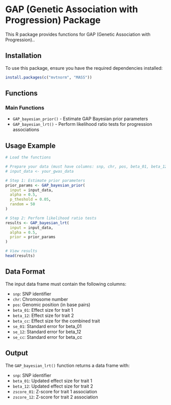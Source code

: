 # GAP (Genetic Association with Progression) Package

This R package provides functions for GAP (Genetic Association with Progression)..

## Installation

To use this package, ensure you have the required dependencies installed:

```r
install.packages(c("mvtnorm", "MASS"))
```

## Functions

### Main Functions

- `GAP_bayesian_prior()` - Estimate GAP Bayesian prior parameters
- `GAP_bayesian_lrt()` - Perform likelihood ratio tests for progression associations


## Usage Example

```r
# Load the functions

# Prepare your data (must have columns: snp, chr, pos, beta_01, beta_12, beta_cc, se_01, se_12, se_cc)
# input_data <- your_gwas_data

# Step 1: Estimate prior parameters
prior_params <- GAP_bayesian_prior(
  input = input_data, 
  alpha = 0.5, 
  p_theshold = 0.05, 
  random = 50
)

# Step 2: Perform likelihood ratio tests
results <- GAP_bayesian_lrt(
  input = input_data, 
  alpha = 0.5, 
  prior = prior_params
)

# View results
head(results)
```

## Data Format

The input data frame must contain the following columns:
- `snp`: SNP identifier
- `chr`: Chromosome number
- `pos`: Genomic position (in base pairs)
- `beta_01`: Effect size for trait 1
- `beta_12`: Effect size for trait 2
- `beta_cc`: Effect size for the combined trait
- `se_01`: Standard error for beta_01
- `se_12`: Standard error for beta_12
- `se_cc`: Standard error for beta_cc

## Output

The `GAP_bayesian_lrt()` function returns a data frame with:
- `snp`: SNP identifier
- `beta_01`: Updated effect size for trait 1
- `beta_12`: Updated effect size for trait 2
- `zscore_01`: Z-score for trait 1 association
- `zscore_12`: Z-score for trait 2 association


